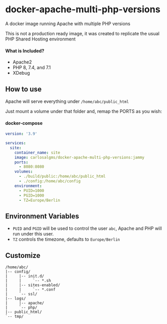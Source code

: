 # docker-apache-multi-php-versions
A docker image running Apache with multiple PHP versions

This is not a production ready image, it was created to replicate the usual PHP Shared Hosting environment

#### What is Included? 
* Apache2
* PHP 8, 7.4, and 7.1
* XDebug

## How to use
Apache will serve everything under `/home/abc/public_html`

Just mount a volume under that folder and, remap the PORTS as you wish:

#### docker-compose

```yaml
version: '3.9'

services:
  site:
    container_name: site
    image: carlosalgms/docker-apache-multi-php-versions:jammy
    ports:
      - 8080:8080
    volumes:
      - ./build/public:/home/abc/public_html
      - ./config:/home/abc/config
    environment:
      - PUID=1000
      - PGID=1000
      - TZ=Europe/Berlin
```

## Environment Variables

- `PUID` and `PGID` will be used to control the user `abc`, Apache and PHP will run under this user.
- `TZ` controls the timezone, defaults to `Europe/Berlin` 


## Customize

```
/home/abc/
|-- config/
|     |-- init.d/
|     |     `-- *.sh
|     |-- sites-enabled/
|     |     `-- *.conf
|     `-- ssl/
|-- logs/
|     |-- apache/
|     `-- php/
|-- public_html/
`-- tmp/
```
